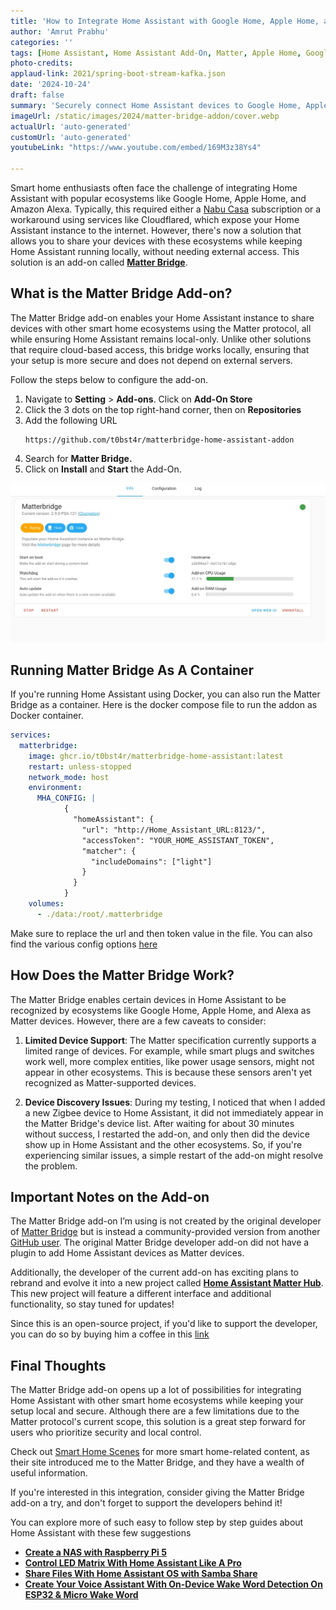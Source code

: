 ```yaml
---
title: 'How to Integrate Home Assistant with Google Home, Apple Home, and Alexa Without Exposing it to the Internet'
author: 'Amrut Prabhu'
categories: ''
tags: [Home Assistant, Home Assistant Add-On, Matter, Apple Home, Google Home, Alexa]
photo-credits:
applaud-link: 2021/spring-boot-stream-kafka.json
date: '2024-10-24'
draft: false
summary: 'Securely connect Home Assistant devices to Google Home, Apple Home, and Alexa without internet exposure.'
imageUrl: /static/images/2024/matter-bridge-addon/cover.webp
actualUrl: 'auto-generated'
customUrl: 'auto-generated'
youtubeLink: "https://www.youtube.com/embed/169M3z38Ys4"

---
```

<TOCInline toc={props.toc} asDisclosure />  

Smart home enthusiasts often face the challenge of integrating Home Assistant with popular ecosystems like Google Home, Apple Home, and Amazon Alexa. Typically, this required either a [Nabu Casa](https://www.nabucasa.com) subscription or a workaround using services like Cloudflared, which expose your Home Assistant instance to the internet. However, there's now a solution that allows you to share your devices with these ecosystems while keeping Home Assistant running locally, without needing external access. This solution is an add-on called [**Matter Bridge**](https://github.com/Luligu/matterbridge).

## What is the Matter Bridge Add-on?

The Matter Bridge add-on enables your Home Assistant instance to share devices with other smart home ecosystems using the Matter protocol, all while ensuring Home Assistant remains local-only. Unlike other solutions that require cloud-based access, this bridge works locally, ensuring that your setup is more secure and does not depend on external servers.

Follow the steps below to configure the add-on.

1.  Navigate to **Setting** > **Add-ons**. Click on **Add-On Store**
2.  Click the 3 dots on the top right-hand corner, then on **Repositories**
3.  Add the following URL  
    ```
    https://github.com/t0bst4r/matterbridge-home-assistant-addon
    ```
4.  Search for **Matter Bridge.**
5.  Click on **Install** and **Start** the Add-On.

![Addon](/static/images/2024/matter-bridge-addon/matter-bridge-installation.webp)

## Running Matter Bridge As A Container

If you're running Home Assistant using Docker, you can also run the Matter Bridge as a container. Here is the docker compose file to run the addon as Docker container.

```yaml
services:
  matterbridge:
    image: ghcr.io/t0bst4r/matterbridge-home-assistant:latest
    restart: unless-stopped
    network_mode: host
    environment:
      MHA_CONFIG: |
            {
              "homeAssistant": {
                "url": "http://Home_Assistant_URL:8123/",
                "accessToken": "YOUR_HOME_ASSISTANT_TOKEN",
                "matcher": {
                  "includeDomains": ["light"]
                }
              }
            }
    volumes:
      - ./data:/root/.matterbridge
```
Make sure to replace the url and then token value in the file. You can also find the various config options [here](https://github.com/t0bst4r/matterbridge-home-assistant?tab=readme-ov-file#configuration)

## How Does the Matter Bridge Work?

The Matter Bridge enables certain devices in Home Assistant to be recognized by ecosystems like Google Home, Apple Home, and Alexa as Matter devices. However, there are a few caveats to consider:

1. **Limited Device Support**: The Matter specification currently supports a limited range of devices. For example, while smart plugs and switches work well, more complex entities, like power usage sensors, might not appear in other ecosystems. This is because these sensors aren't yet recognized as Matter-supported devices.

2. **Device Discovery Issues**: During my testing, I noticed that when I added a new Zigbee device to Home Assistant, it did not immediately appear in the Matter Bridge's device list. After waiting for about 30 minutes without success, I restarted the add-on, and only then did the device show up in Home Assistant and the other ecosystems. So, if you're experiencing similar issues, a simple restart of the add-on might resolve the problem.

## Important Notes on the Add-on

The Matter Bridge add-on I’m using is not created by the original developer of [Matter Bridge](https://github.com/Luligu/matterbridge) but is instead a community-provided version from another [GitHub user](https://github.com/t0bst4r). The original Matter Bridge developer add-on did not have a plugin to add Home Assistant devices as Matter devices.

Additionally, the developer of the current add-on has exciting plans to rebrand and evolve it into a new project called [**Home Assistant Matter Hub**](https://github.com/t0bst4r/matterbridge-home-assistant/discussions/271). This new project will feature a different interface and additional functionality, so stay tuned for updates! 

Since this is an open-source project, if you'd like to support the developer, you can do so by buying him a coffee in this [link](https://github.com/t0bst4r/matterbridge-home-assistant)

## Final Thoughts

The Matter Bridge add-on opens up a lot of possibilities for integrating Home Assistant with other smart home ecosystems while keeping your setup local and secure. Although there are a few limitations due to the Matter protocol's current scope, this solution is a great step forward for users who prioritize security and local control.

Check out [Smart Home Scenes](https://smarthomescene.com/) for more smart home-related content, as their site introduced me to the Matter Bridge, and they have a wealth of useful information.

If you're interested in this integration, consider giving the Matter Bridge add-on a try, and don't forget to support the developers behind it!

You can explore more of such easy to follow step by step guides about Home Assistant with these few suggestions

-   [**Create a NAS with Raspberry Pi 5**](https://smarthomecircle.com/create-nas-with-raspberry-pi-5)
-   [**Control LED Matrix With Home Assistant Like A Pro**](https://smarthomecircle.com/how-to-control-8x32-led-matrix-like-a-pro)
-   [**Share Files With Home Assistant OS with Samba Share**](https://smarthomecircle.com/easily-share-files-with-home-assistant-using-samba-share)
-   [**Create Your Voice Assistant With On-Device Wake Word Detection On ESP32 & Micro Wake Word**](https://smarthomecircle.com/How-I-created-my-voice-assistant-with-on-device-wake-word-using-home-assistant)


